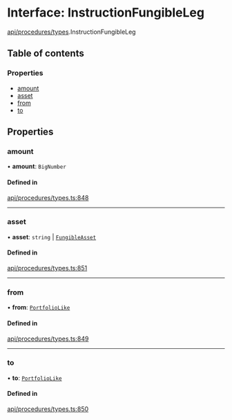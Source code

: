 # Interface: InstructionFungibleLeg

[api/procedures/types](../wiki/api.procedures.types).InstructionFungibleLeg

## Table of contents

### Properties

- [amount](../wiki/api.procedures.types.InstructionFungibleLeg#amount)
- [asset](../wiki/api.procedures.types.InstructionFungibleLeg#asset)
- [from](../wiki/api.procedures.types.InstructionFungibleLeg#from)
- [to](../wiki/api.procedures.types.InstructionFungibleLeg#to)

## Properties

### amount

• **amount**: `BigNumber`

#### Defined in

[api/procedures/types.ts:848](https://github.com/PolymeshAssociation/polymesh-sdk/blob/fe2e6dd1/src/api/procedures/types.ts#L848)

___

### asset

• **asset**: `string` \| [`FungibleAsset`](../wiki/api.entities.Asset.Fungible.FungibleAsset)

#### Defined in

[api/procedures/types.ts:851](https://github.com/PolymeshAssociation/polymesh-sdk/blob/fe2e6dd1/src/api/procedures/types.ts#L851)

___

### from

• **from**: [`PortfolioLike`](../wiki/api.entities.types#portfoliolike)

#### Defined in

[api/procedures/types.ts:849](https://github.com/PolymeshAssociation/polymesh-sdk/blob/fe2e6dd1/src/api/procedures/types.ts#L849)

___

### to

• **to**: [`PortfolioLike`](../wiki/api.entities.types#portfoliolike)

#### Defined in

[api/procedures/types.ts:850](https://github.com/PolymeshAssociation/polymesh-sdk/blob/fe2e6dd1/src/api/procedures/types.ts#L850)
